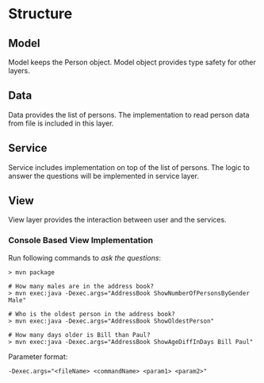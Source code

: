 # Structure

## Model
Model keeps the Person object. Model object provides type safety for other layers.

## Data
Data provides the list of persons. The implementation to read person data from file is included in this layer.

## Service
Service includes implementation on top of the list of persons. The logic to answer the questions will be implemented in service layer.

## View
View layer provides the interaction between user and the services.

### Console Based View Implementation
Run following commands to *ask the questions*:
```
> mvn package

# How many males are in the address book?
> mvn exec:java -Dexec.args="AddressBook ShowNumberOfPersonsByGender Male"

# Who is the oldest person in the address book?
> mvn exec:java -Dexec.args="AddressBook ShowOldestPerson"

# How many days older is Bill than Paul?
> mvn exec:java -Dexec.args="AddressBook ShowAgeDiffInDays Bill Paul"
```

Parameter format:

```
-Dexec.args="<fileName> <commandName> <param1> <param2>"
``` 
